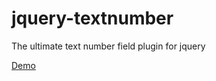 # jquery-textnumber
The ultimate text number field plugin for jquery

[Demo](https://rawgit.com/nonpervenuto/jquery-textnumber/master/demo.html)
